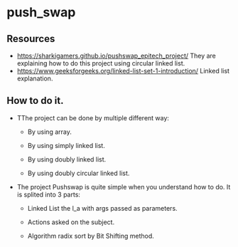 # push_swap

## Resources
- https://sharkigamers.github.io/pushswap_epitech_project/ They are explaining how to do this project using circular linked list.
- https://www.geeksforgeeks.org/linked-list-set-1-introduction/ Linked list explanation.


## How to do it.

- TThe project can be done by multiple different way:

  - By using array.

  - By using simply linked list.

  - By using doubly linked list.

  - By using doubly circular linked list.

- The project Pushswap is quite simple when you understand how to do. It is splited into 3 parts:

  - Linked List the l_a with args passed as parameters.

  - Actions asked on the subject.

  - Algorithm radix sort by Bit Shifting method.
